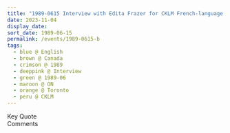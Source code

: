 ```yaml
---
title: "1989-0615 Interview with Edita Frazer for CKLM French-language Radio Station in Laval (Quebec), Toronto, ON, Canada"
date: 2023-11-04
display_date: 
sort_date: 1989-06-15
permalink: /events/1989-0615-b
tags:
  - blue @ English
  - brown @ Canada
  - crimson @ 1989
  - deeppink @ Interview
  - green @ 1989-06
  - maroon @ ON
  - orange @ Toronto
  - peru @ CKLM
---
```


<wave-list>
  <list-title color="green" width="75">Key Quote</list-title>
  <list-item color="BlanchedAlmond"  width="200"></list-item>
  <list-item color="Lavender"></list-item>
  <list-item color="BlanchedAlmond"></list-item>
</wave-list>

<br>

<wave-list>
  <list-title color="green" width="75">Comments</list-title>
  <list-item color="BlanchedAlmond"  width="200"></list-item>
  <list-item color="Lavender"></list-item>
  <list-item color="BlanchedAlmond"></list-item>
</wave-list>